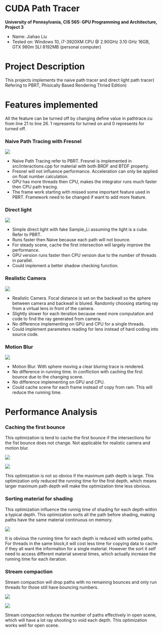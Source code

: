CUDA Path Tracer
================

**University of Pennsylvania, CIS 565: GPU Programming and Architecture, Project 3**

* Name: Jiahao Liu
* Tested on: Windows 10, i7-3920XM CPU @ 2.90GHz 3.10 GHz 16GB, GTX 980m SLI 8192MB (personal computer)

Project Description
======================

This projects implements the naive path tracer and direct light path tracer( Refering to PBRT, Phisically Based Rendering Thried Edition)

Features implemented
======================

All the feature can be turned off by changing define value in pathtrace.cu from line 21 to line 26. 1 represents for turned on and 0 represents for turned off.

### Naive Path Tracing with Fresnel

![](img/1.png)

* Naive Path Tracing refer to PBRT. Fresnel is implemented in src/interactions.cpp for material with both BRDF and BTDF property.
* Fresnel will not influence performance. Acceleration can only be applied on float number calculation.
* GPU has more threads then CPU, makes the integrator runs much faster then CPU path tracing.
* The frame work starting with missed some important feature used in PBRT. Framework need to be changed if want to add more feature.

### Direct light

![](img/2.png)

* Simple direct light with fake Sample_Li assuming the light is a cube. Refer to PBRT.
* Runs faster then Naive because each path will not bounce.
* For steady scene, cache the first intersection will largely improve the performance.
* GPU version runs faster then CPU version due to the number of threads in parallel.
* Could implement a better shadow checking function.

### Realistic Camera

![](img/3.png)

* Realistic Camera. Focal distance is set on the backwall so the sphere between camera and backwall is blured. Randomly choosing starting ray from a virtual lens in front of the camera.
* Slightly slower for each iteration because need more computation and code to find the ray generated from camera.
* No difference implementing on GPU and CPU for a single threads.
* Could implement parameters reading for lens instead of hard coding into source code.

### Motion Blur

![](img/4.gif)

* Motion Blur. With sphere moving a clear bluring trace is rendered.
* No difference in running time. In confliction with caching the first bounce due to the changing scene.
* No difference implementing on GPU and CPU.
* Could cache scene for each frame instead of copy from ram. This will reduce the running time.

Performance Analysis
======================

### Caching the first bounce

This optimization is tend to cache the first bounce if the intersections for the fist bounce does not change. Not applicable for realistic camera and motion blur.

![](img/c1.png)

![](img/c2.png)

This optimization is not so obvios if the maximum path depth is large. This optimization only reduced the running time for the first depth, which means larger maximum path depth will make the optimization time less obvious.

### Sorting material for shading

This optimization influence the runnig time of shading for each depth within a typical depth. This optimization sorts all the path before shading, making paths have the same material continuous on memory.

![](img/c3.png)

It is obvious the running time for each depth is reduced with sorted paths. For threads in the same block,it will cost less time for copying data to cache if they all want the information for a single material. However the sort it self need to access different material several times, which actually increase the running time for each iteration.

### Stream compaction

Stream compaction will drop paths with no remaining bounces and only run threads for those still have bouncing numbers.

![](img/c4.png)

![](img/c5.png)

Stream compaction reduces the number of paths effectively in open scene, which will have a lot ray shooting to void each depth. This optimization works well for open scene.